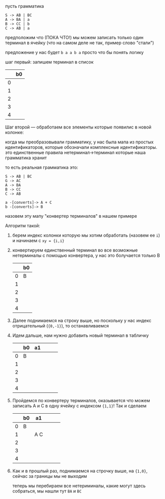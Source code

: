 




пусть грамматика
```ebnf
S -> AB | BC
A -> BA | a
B -> CC | b
C -> AB | a
```

предположим что (ПОКА ЧТО!) мы можем записать только один терминал в ячейку (что на самом деле не так, пример слово "стали")

предложение у нас будет `b a a b a` просто что бы понять логику

шаг первый: запишем терминал в список


|   | b0 |
|---|----|
| 0 |    |
| 1 |    |
| 2 |    |
| 3 |    |
| 4 |    |

Шаг второй — обработаем все элементы которые появилис в новой колонке:


когда мы преобразовывали грамматику, у нас была мапа из простых идентификаторов,
которые обозначали комплексные идентификаторы. это единственные правила
нетерминал->терминал которые наша грамматика хранит

то есть реальная грамматика это:
```ebnf
S -> AB | BC
G -> AC
A -> BA
B -> CC
C -> AB

a -[converts]-> A + С
b -[converts]-> B
```

назовем эту мапу "конвертер терминалов" в нашем примере

Алгоритм такой:

1. берем индекс колонки которую мы хотим обработать (назовем ее `i`) и начинаем
   с `xy = {i,i}`
1. конвертируем единственный терминал во все возможные нетерминалы с помощью
   конвертера, у нас это болучается только B

   |   | b0 |
   |---|----|
   | 0 | B  |
   | 1 |    |
   | 2 |    |
   | 3 |    |
   | 4 |    |

1. Далее поднимаемся на строку выше, но поскольку у нас индекс отрицательный
   (`{0,-1}`), то останавливаемся

1. Идем дальше, нам нужно добавить новый терминал в табличку

   |   | b0 | a1 |   |   |   |
   |---|----|----|---|---|---|
   | 0 | B  |    |   |   |   |
   | 1 |    |    |   |   |   |
   | 2 |    |    |   |   |   |
   | 3 |    |    |   |   |   |
   | 4 |    |    |   |   |   |

1. Пройдемся по конвертеру терминалов, оказывается что можем записать А и С в
   одну ячейку с индексом `{1,1}`! Так и сделаем

   |   | b0 | a1  |   |   |   |
   |---|----|-----|---|---|---|
   | 0 | B  |     |   |   |   |
   | 1 |    | A C |   |   |   |
   | 2 |    |     |   |   |   |
   | 3 |    |     |   |   |   |
   | 4 |    |     |   |   |   |

1. Как и в прошлый раз, поднимаемся на строчку выше, на `{1,0}`, сейчас за
   границы мы не выходим

   теперь мы перебираем все нетериминалы, какие могут здесь собраться, мы нашли
   тут `BA` и `BC` 